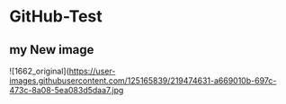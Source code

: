 # GitHub-Test

## my New image

![1662_original](https://user-images.githubusercontent.com/125165839/219474631-a669010b-697c-473c-8a08-5ea083d5daa7.jpg
